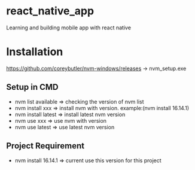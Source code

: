 # react_native_app
Learning and building mobile app with react native

# Installation 
https://github.com/coreybutler/nvm-windows/releases -> nvm_setup.exe

## Setup in CMD
- nvm list available => checking the version of nvm list
- nvm install xxx => install nvm with version. example:(nvm install 16.14.1)
- nvm install latest => install latest nvm version
- nvm use xxx => use nvm with version 
- nvm use latest => use latest nvm version

## Project Requirement 
- nvm install 16.14.1 => current use this version for this project


